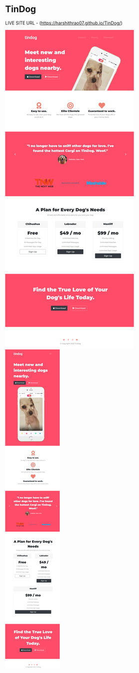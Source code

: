 # TinDog

LIVE SITE URL - (https://harshithrao07.github.io/TinDog/)

![](screenshots/tindog_1.png)
![](screenshots/tindog_2.png)
